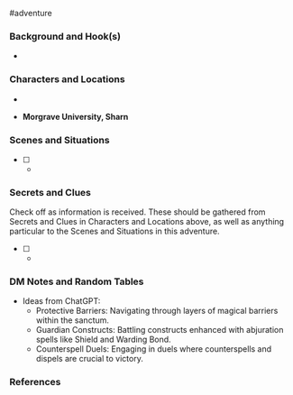  #adventure 

### Background and Hook(s)

* 

### Characters and Locations

* 

* **Morgrave University, Sharn**

### Scenes and Situations

 - [ ] -

### Secrets and Clues
Check off as information is received. These should be gathered from Secrets and Clues in Characters and Locations above, as well as anything particular to the Scenes and Situations in this adventure.

 - [ ] -

### DM Notes and Random Tables

- Ideas from ChatGPT:
	- Protective Barriers: Navigating through layers of magical barriers within the sanctum.
	* Guardian Constructs: Battling constructs enhanced with abjuration spells like Shield and Warding Bond.
	* Counterspell Duels: Engaging in duels where counterspells and dispels are crucial to victory.

### References


